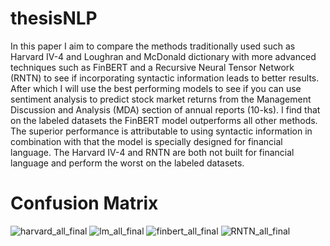 # thesisNLP 


In this paper I aim to compare the methods traditionally used
such as Harvard IV-4 and Loughran and McDonald dictionary with
more advanced techniques such as FinBERT and a Recursive Neural
Tensor Network (RNTN) to see if incorporating syntactic information
leads to better results. After which I will use the best performing
models to see if you can use sentiment analysis to predict stock market returns from the Management Discussion and Analysis (MDA)
section of annual reports (10-ks). I find that on the labeled datasets
the FinBERT model outperforms all other methods. The superior
performance is attributable to using syntactic information in combination with that the model is specially designed for financial language.
The Harvard IV-4 and RNTN are both not built for financial language
and perform the worst on the labeled datasets.

# Confusion Matrix


![harvard_all_final](https://user-images.githubusercontent.com/104837565/182042893-0f351ef9-fa05-4a79-ad19-b06db90f3430.png)         ![lm_all_final](https://user-images.githubusercontent.com/104837565/182042911-74d2f42d-dd9e-4c4e-a5bb-3999846eb442.png)  ![finbert_all_final](https://user-images.githubusercontent.com/104837565/182042938-b00e2b89-8f11-4a4b-aa31-56b26aa2ad9d.png)    ![RNTN_all_final](https://user-images.githubusercontent.com/104837565/182042943-1f41e575-fada-4515-9ae9-961204cc1587.png)





